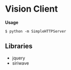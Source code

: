# Vision Client

**Usage**

```shell
$ python -m SimpleHTTPServer
```

## Libraries
 * jquery
 * siriwave
